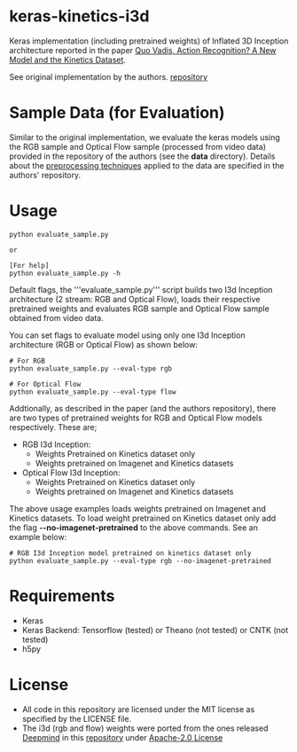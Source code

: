 # keras-kinetics-i3d
Keras implementation (including pretrained weights) of Inflated 3D Inception architecture reported in the paper [Quo Vadis, Action Recognition? A New Model and the Kinetics Dataset](https://arxiv.org/abs/1705.07750).

See original implementation by the authors. [repository](https://github.com/deepmind/kinetics-i3d)

# Sample Data (for Evaluation)
Similar to the original implementation, we evaluate the keras models using the RGB sample and Optical Flow sample (processed from video data) provided in the repository of the authors (see the **data** directory). Details about the [preprocessing techniques](https://github.com/deepmind/kinetics-i3d#sample-data-and-preprocessing) applied to the data are specified in the authors' repository.

# Usage
```
python evaluate_sample.py

or

[For help]
python evaluate_sample.py -h
```

Default flags, the '''evaluate_sample.py''' script builds two I3d Inception architecture (2 stream: RGB and Optical Flow), loads their respective pretrained weights and evaluates RGB sample and Optical Flow sample obtained from video data.  

You can set flags to evaluate model using only one I3d Inception architecture (RGB or Optical Flow) as shown below:

```
# For RGB
python evaluate_sample.py --eval-type rgb

# For Optical Flow
python evaluate_sample.py --eval-type flow
```

Addtionally, as described in the paper (and the authors repository), there are two types of pretrained weights for RGB and Optical Flow models respectively. These are;
- RGB I3d Inception: 
    - Weights Pretrained on Kinetics dataset only
    - Weights pretrained on Imagenet and Kinetics datasets
- Optical Flow I3d Inception:
    - Weights Pretrained on Kinetics dataset only
    - Weights pretrained on Imagenet and Kinetics datasets

The above usage examples loads weights pretrained on Imagenet and Kinetics datasets. To load weight pretrained on Kinetics dataset only add the flag **--no-imagenet-pretrained** to the above commands. See an example below:

```
# RGB I3d Inception model pretrained on kinetics dataset only
python evaluate_sample.py --eval-type rgb --no-imagenet-pretrained
```

# Requirements
- Keras
- Keras Backend: Tensorflow (tested) or Theano (not tested) or CNTK (not tested)
- h5py

# License
- All code in this repository are licensed under the MIT license as specified by the LICENSE file.
- The i3d (rgb and flow) weights were ported from the ones released [Deepmind](https://deepmind.com) in this [repository](https://github.com/deepmind/kinetics-i3d) under [Apache-2.0 License](https://github.com/deepmind/kinetics-i3d/blob/master/LICENSE)
